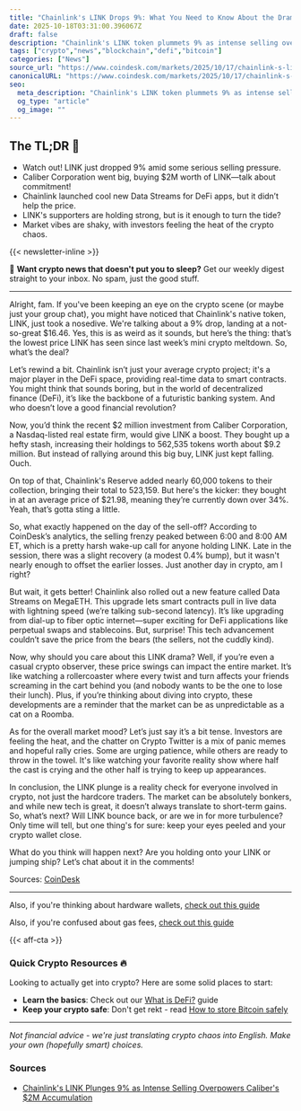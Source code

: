```yaml
---
title: "Chainlink's LINK Drops 9%: What You Need to Know About the Drama"
date: 2025-10-18T03:31:00.396067Z
draft: false
description: "Chainlink's LINK token plummets 9% as intense selling overshadows $2M investment. Get the scoop on this crypto rollercoaster!"
tags: ["crypto","news","blockchain","defi","bitcoin"]
categories: ["News"]
source_url: "https://www.coindesk.com/markets/2025/10/17/chainlink-s-link-plunges-9-as-intense-selling-overpowers-caliber-s-usd2m-accumulation"
canonicalURL: "https://www.coindesk.com/markets/2025/10/17/chainlink-s-link-plunges-9-as-intense-selling-overpowers-caliber-s-usd2m-accumulation"
seo:
  meta_description: "Chainlink's LINK token plummets 9% as intense selling overshadows $2M investment. Get the scoop on this crypto rollercoaster!"
  og_type: "article"
  og_image: ""
---
```


## The TL;DR 📝

- Watch out! LINK just dropped 9% amid some serious selling pressure.
- Caliber Corporation went big, buying $2M worth of LINK—talk about commitment!
- Chainlink launched cool new Data Streams for DeFi apps, but it didn’t help the price.
- LINK's supporters are holding strong, but is it enough to turn the tide?
- Market vibes are shaky, with investors feeling the heat of the crypto chaos.

{{< newsletter-inline >}}

📧 **Want crypto news that doesn't put you to sleep?** Get our weekly digest straight to your inbox. No spam, just the good stuff.

---

Alright, fam. If you've been keeping an eye on the crypto scene (or maybe just your group chat), you might have noticed that Chainlink's native token, LINK, just took a nosedive. We're talking about a 9% drop, landing at a not-so-great $16.46. Yes, this is as weird as it sounds, but here’s the thing: that’s the lowest price LINK has seen since last week’s mini crypto meltdown. So, what’s the deal?

Let’s rewind a bit. Chainlink isn’t just your average crypto project; it's a major player in the DeFi space, providing real-time data to smart contracts. You might think that sounds boring, but in the world of decentralized finance (DeFi), it’s like the backbone of a futuristic banking system. And who doesn’t love a good financial revolution?

Now, you’d think the recent $2 million investment from Caliber Corporation, a Nasdaq-listed real estate firm, would give LINK a boost. They bought up a hefty stash, increasing their holdings to 562,535 tokens worth about $9.2 million. But instead of rallying around this big buy, LINK just kept falling. Ouch.

On top of that, Chainlink's Reserve added nearly 60,000 tokens to their collection, bringing their total to 523,159. But here's the kicker: they bought in at an average price of $21.98, meaning they’re currently down over 34%. Yeah, that’s gotta sting a little.

So, what exactly happened on the day of the sell-off? According to CoinDesk’s analytics, the selling frenzy peaked between 6:00 and 8:00 AM ET, which is a pretty harsh wake-up call for anyone holding LINK. Late in the session, there was a slight recovery (a modest 0.4% bump), but it wasn't nearly enough to offset the earlier losses. Just another day in crypto, am I right?

But wait, it gets better! Chainlink also rolled out a new feature called Data Streams on MegaETH. This upgrade lets smart contracts pull in live data with lightning speed (we’re talking sub-second latency). It’s like upgrading from dial-up to fiber optic internet—super exciting for DeFi applications like perpetual swaps and stablecoins. But, surprise! This tech advancement couldn’t save the price from the bears (the sellers, not the cuddly kind).

Now, why should you care about this LINK drama? Well, if you’re even a casual crypto observer, these price swings can impact the entire market. It’s like watching a rollercoaster where every twist and turn affects your friends screaming in the cart behind you (and nobody wants to be the one to lose their lunch). Plus, if you’re thinking about diving into crypto, these developments are a reminder that the market can be as unpredictable as a cat on a Roomba.

As for the overall market mood? Let’s just say it’s a bit tense. Investors are feeling the heat, and the chatter on Crypto Twitter is a mix of panic memes and hopeful rally cries. Some are urging patience, while others are ready to throw in the towel. It's like watching your favorite reality show where half the cast is crying and the other half is trying to keep up appearances.

In conclusion, the LINK plunge is a reality check for everyone involved in crypto, not just the hardcore traders. The market can be absolutely bonkers, and while new tech is great, it doesn’t always translate to short-term gains. So, what’s next? Will LINK bounce back, or are we in for more turbulence? Only time will tell, but one thing's for sure: keep your eyes peeled and your crypto wallet close. 

What do you think will happen next? Are you holding onto your LINK or jumping ship? Let’s chat about it in the comments!

Sources: [CoinDesk](https://www.coindesk.com/markets/2025/10/17/chainlink-s-link-plunges-9-as-intense-selling-overpowers-caliber-s-usd2m-accumulation)

---

Also, if you're thinking about hardware wallets, [check out this guide](/pages/best-hardware-wallets/)

Also, if you're confused about gas fees, [check out this guide](/pages/ethereum-gas-fees-guide/)

{{< aff-cta >}}

### Quick Crypto Resources 🔥

Looking to actually get into crypto? Here are some solid places to start:
- **Learn the basics**: Check out our [What is DeFi?](/pages/what-is-defi/) guide
- **Keep your crypto safe**: Don't get rekt - read [How to store Bitcoin safely](/pages/how-to-store-bitcoin-safely/)


---

_Not financial advice - we're just translating crypto chaos into English. Make your own (hopefully smart) choices._

### Sources
- [Chainlink's LINK Plunges 9% as Intense Selling Overpowers Caliber's $2M Accumulation](https://www.coindesk.com/markets/2025/10/17/chainlink-s-link-plunges-9-as-intense-selling-overpowers-caliber-s-usd2m-accumulation)


